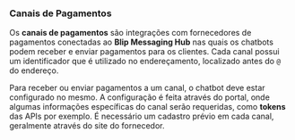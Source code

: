### Canais de Pagamentos

Os **canais de pagamentos** são integrações com fornecedores de pagamentos conectadas ao **Blip Messaging Hub** nas quais os chatbots podem receber e enviar pagamentos para os clientes. Cada canal possui um identificador que é utilizado no endereçamento, localizado antes do `@` do endereço.

Para receber ou enviar pagamentos a um canal, o chatbot deve estar configurado no mesmo. A configuração é feita através do portal, onde algumas informações específicas do canal serão requeridas, como **tokens** das APIs por exemplo. É necessário um cadastro prévio em cada canal, geralmente através do site do fornecedor.
